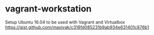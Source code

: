 # vagrant-workstation


Setup Ubuntu 16.04 to be used with Vagrant and Virtualbox
https://gist.github.com/maxivak/c318fd085231b9ab934e631401c876b1
